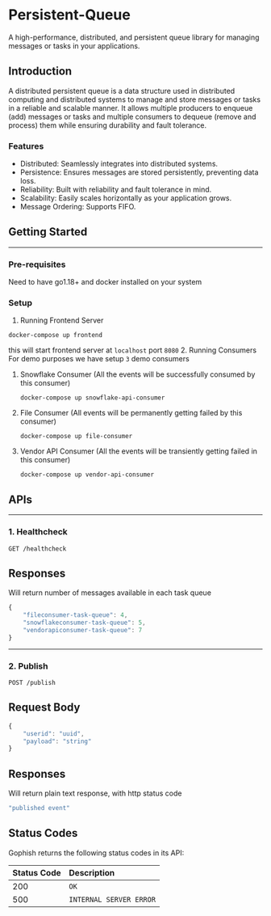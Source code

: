 # Persistent-Queue
A high-performance, distributed, and persistent queue library for managing messages or tasks in your applications.
 

## Introduction
A distributed persistent queue is a data structure used in distributed computing and distributed systems to manage and store messages or tasks in a reliable and scalable manner. It allows multiple producers to enqueue (add) messages or tasks and multiple consumers to dequeue (remove and process) them while ensuring durability and fault tolerance.

### Features
- Distributed: Seamlessly integrates into distributed systems.
- Persistence: Ensures messages are stored persistently, preventing data loss.
- Reliability: Built with reliability and fault tolerance in mind.
- Scalability: Easily scales horizontally as your application grows.
- Message Ordering: Supports FIFO.

## Getting Started

---
### Pre-requisites
Need to have go1.18+ and docker installed on your system

### Setup
1. Running Frontend Server
```shell
docker-compose up frontend
```
this will start frontend server at `localhost` port `8080`
2. Running Consumers
For demo purposes we have setup `3` demo consumers
   1. Snowflake Consumer (All the events will be successfully consumed by this consumer)
        ```shell
        docker-compose up snowflake-api-consumer
      ```
   2. File Consumer (All events will be permanently getting failed by this consumer)
      ```shell
      docker-compose up file-consumer
      ```
   3. Vendor API Consumer (All the events will be transiently getting failed in this consumer)
        ```shell
        docker-compose up vendor-api-consumer
        ```
## APIs 

---
### 1. Healthcheck
```http
GET /healthcheck
```

## Responses

Will return number of messages available in each task queue

```javascript
{
    "fileconsumer-task-queue": 4, 
    "snowflakeconsumer-task-queue": 5,
    "vendorapiconsumer-task-queue": 7
}
```
---

### 2. Publish

```http
POST /publish
```

## Request Body
```javascript
{
    "userid": "uuid",
    "payload": "string"
}
```

## Responses

Will return plain text response, with http status code 
```javascript
"published event"
```

## Status Codes

Gophish returns the following status codes in its API:

| Status Code | Description |
| :--- | :--- |
| 200 | `OK` |
| 500 | `INTERNAL SERVER ERROR` |

